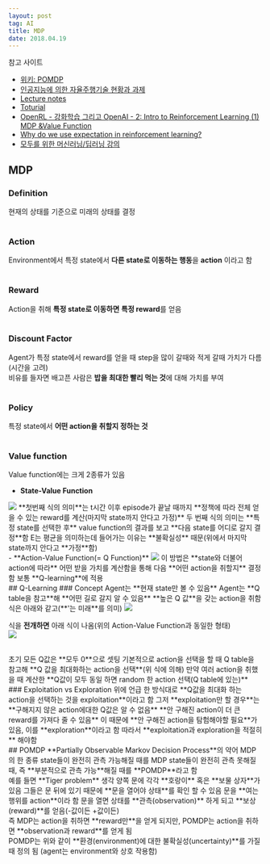 ```yaml
---
layout: post 
tag: AI
title: MDP
date: 2018.04.19
---
```

참고 사이트
- [위키: POMDP](https://en.wikipedia.org/wiki/Partially_observable_Markov_decision_process)
- [인공지능에 의한 자율주행기술 현황과 과제](http://magazine.hellot.net/magz/article/articleDetail.do?flag=all&showType=showType1&articleId=ARTI_000000000041369&articleAllListSortType=sort_1&page=1&selectYearMonth=201605&subCtgId=)
- [Lecture notes](https://www.cs.cmu.edu/~ggordon/780-fall07/lectures/POMDP_lecture.pdf)
- [Toturial](https://www.techfak.uni-bielefeld.de/~skopp/Lehre/STdKI_SS10/POMDP_tutorial.pdf)
- [OpenRL - 강화학습 그리고 OpenAI - 2: Intro to Reinforcement Learning (1) MDP &amp;Value Function](http://www.modulabs.co.kr/RL_library/2136)
- [Why do we use expectation in reinforcement learning?](https://stats.stackexchange.com/questions/225098/why-do-we-use-expectation-in-reinforcement-learning)
- [모두를 위한 머신러닝/딥러닝 강의](https://hunkim.github.io/ml/)

## MDP  
### Definition  
현재의 상태를 기준으로 미래의 상태를 결정  
<br>
### Action  
Environment에서 특정 state에서 **다른 state로 이동하는 행동**을 **action** 이라고 함  
<br>
### Reward  
Action을 취해 **특정 state로 이동하면** **특정 reward**를 얻음  
<br>
### Discount Factor  
Agent가 특정 state에서 reward를 얻을 때 step을 많이 갈때와 적게 갈때 가치가 다름(시간을 고려)  
비유를 들자면 배고픈 사람은 **밥을 최대한 빨리 먹는 것**에 대해 가치를 부여  
<br>
### Policy  
특정 state에서 **어떤 action을 취할지 정하는 것**  
<br>
### Value function  
Value function에는 크게 2종류가 있음  
- **State-Value Function**  
<img src="{{site.url}}/images/AI_MDP1.JPG?raw=true">  
**첫번째 식의 의미**는 t시간 이후 episode가 끝날 때까지 **정책에 따라 전체 얻을 수 있는 reward를 계산(마지막 state까지 안다고 가정)**  
두 번째 식의 의미는 **특정 state를 선택한 후** value function의 결과를 보고 **다음 state를 어디로 갈지 결정**함  
E는 평균을 의미하는데 들어가는 이유는 **불확실성** 때문(위에서 마지막 state까지 안다고 **가정**함)  

<br>
- **Action-Value Function(= Q Function)**  
<img src="{{site.url}}/images/AI_MDP2.JPG?raw=true">  
이 방법은 **state와 더불어 action에 따라** 어떤 받을 가치를 계산함을 통해 다음 **어떤 action을 취할지** 결정함  
보통 **Q-learning**에 적용  

<br>
## Q-Learning  
### Concept  
Agent는 **현재 state만 볼 수 있음**  
Agent는 **Q table을 참고**해 **어떤 길로 갈지 알 수 있음**  
**높은 Q 값**을 갖는 action을 취함  
식은 아래와 같고(**'는 미래**를 의미)  
<img src="{{site.url}}/images/AI_MDP3.JPG?raw=true">  

식을 **전개하면** 아래 식이 나옴(위의 Action-Value Function과 동일한 형태)  
<img src="{{site.url}}/images/AI_MDP2.JPG?raw=true">  

<br>
초기 모든 Q값은 **모두 0**으로 셋팅  
기본적으로 action을 선택을 할 때 Q table을 참고해 **Q 값을 최대화하는 action을 선택**(위 식에 의해)  
만약 여러 action을 취했을 때 계산한 **Q값이 모두 동일 하면 random 한 action 선택(Q table에 있는)**  
<br>
### Exploitation vs Exploration  
위에 언급 한 방식대로 **Q값을 최대화 하는 action을 선택하는 것을 exploitation**이라고 함  
그저 **exploitation만 할 경우**는 **구해지지 않은 action에대한 Q값은 알 수 없음**  
**안 구해진 action이 더 큰 reward를 가져다 줄 수 있음**  
이 때문에 **안 구해진 action을 탐험해야할 필요**가 있음, 이를 **exploration**이라고 함  
따라서 **exploitation과 exploration을 적절히** 해야함  
<br>
## POMDP  
**Partially Observable Markov Decision Process**의 약어  
MDP의 한 종류  
state들이 완전히 관측 가능해질 때를 MDP  
state들이 완전히 관측 못해질 때, 즉 **부분적으로 관측 가능**해질 때를 **POMDP**라고 함  
<br>
예를 들면 **Tiger problem** 생각  
양쪽 문에 각각 **호랑이** 혹은 **보물 상자**가 있음  
그들은 문 뒤에 있기 때문에 **문을 열어야 상태**를 확인 할 수 있음  
문을 **여는 행위를 action**이라 함  
문을 열면 상태를 **관측(observation)** 하게 되고 **보상(reward)**를 얻음(-값이든 +값이든)  
<br>
즉 MDP는 action을 취하면 **reward만**을 얻게 되지만,  
POMDP는 action을 취하면 **observation과 reward**를 얻게 됨  
<br>
POMDP는 위와 같이 **환경(environment)에 대한 불확실성(uncertainty)**를 가질 때 정의 됨  
(agent는 environment와 상호 작용함)  